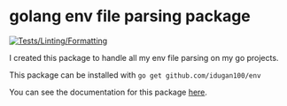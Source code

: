 # golang env file parsing package
[![Tests/Linting/Formatting](https://github.com/idugan100/env/actions/workflows/main.yml/badge.svg)](https://github.com/idugan100/env/actions/workflows/main.yml)

I created this package to handle all my env file parsing on my go projects.

This package can be installed with ```go get github.com/idugan100/env```

You can see the documentation for this package [here](https://pkg.go.dev/github.com/idugan100/env).
